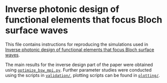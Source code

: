 # Inverse photonic design of functional elements that focus Bloch surface waves

This file contains instructions for reproducing the simulations used in [Inverse photonic design of functional elements that focus Bloch surface waves](https://doi.org/10.1038/s41377-018-0106-x).

The main results for the inverse design part of the paper were obtained using [`optimize_bsw_mpi.py`](./optimize_bsw_mpi.py).
Further parameter studies were conducted using the scripts in [`validation/`](./validation/), plotting scripts can be found in [`plotting/`](./plotting/).